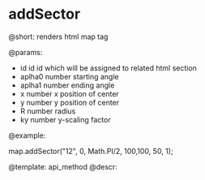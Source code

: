 addSector
=============


@short: renders html map tag
	

@params:
- id		id		id which will be assigned to related html section
- aplha0	number		starting angle
- aplha1	number		ending angle
- x			number		x position of center
- y 		number		y position of center
- R			number		radius
- ky		number		y-scaling factor

@example:

map.addSector("12", 0, Math.PI/2, 100,100, 50, 1);

@template:	api_method
@descr:

